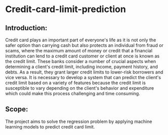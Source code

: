 # Credit-card-limit-prediction

## Introduction:
Credit card plays an important part of everyone's life as it is not only the safer option than carrying cash but also protects an individual from fraud or scams, where
the maximum amount of money or credit that a financial institution can lend to a credit card customer or client at once is known as the credit limit. These banks consider a number of crucial aspects when determining a client's credit limit, including income, payment history, and debts. As a result, they grant larger credit limits to lower-risk borrowers and vice versa. It is necessary to develop a system that can predict the client's credit limit based on a variety of features because the credit limit is susceptible to vary depending on the client's behavior and expenditure which could make this process challenging and time consuming.

## Scope:
The project aims to solve the regression problem by applying machine learning models to predict credit card limit.    
